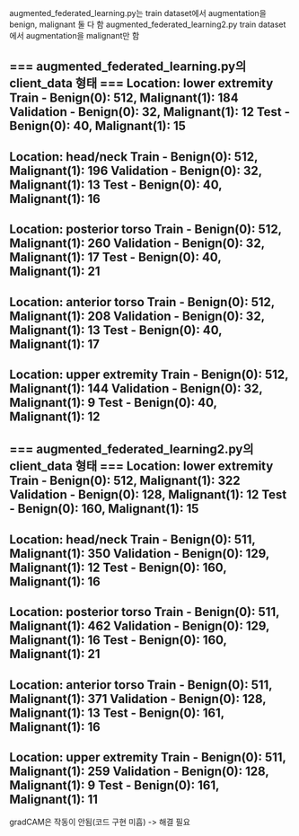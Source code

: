 augmented_federated_learning.py는 train dataset에서 augmentation을 benign, malignant 둘 다 함
augmented_federated_learning2.py train dataset에서 augmentation을 malignant만 함

=== augmented_federated_learning.py의 client_data 형태 ===
Location: lower extremity
  Train - Benign(0): 512, Malignant(1): 184
  Validation - Benign(0): 32, Malignant(1): 12
  Test - Benign(0): 40, Malignant(1): 15
--------------------------------------------------------------
Location: head/neck
  Train - Benign(0): 512, Malignant(1): 196
  Validation - Benign(0): 32, Malignant(1): 13
  Test - Benign(0): 40, Malignant(1): 16
--------------------------------------------------------------
Location: posterior torso
  Train - Benign(0): 512, Malignant(1): 260
  Validation - Benign(0): 32, Malignant(1): 17
  Test - Benign(0): 40, Malignant(1): 21
--------------------------------------------------------------
Location: anterior torso
  Train - Benign(0): 512, Malignant(1): 208
  Validation - Benign(0): 32, Malignant(1): 13
  Test - Benign(0): 40, Malignant(1): 17
--------------------------------------------------------------
Location: upper extremity
  Train - Benign(0): 512, Malignant(1): 144
  Validation - Benign(0): 32, Malignant(1): 9
  Test - Benign(0): 40, Malignant(1): 12
--------------------------------------------------------------



=== augmented_federated_learning2.py의 client_data 형태 ===
Location: lower extremity
  Train - Benign(0): 512, Malignant(1): 322
  Validation - Benign(0): 128, Malignant(1): 12
  Test - Benign(0): 160, Malignant(1): 15
--------------------------------------------------------------
Location: head/neck
  Train - Benign(0): 511, Malignant(1): 350
  Validation - Benign(0): 129, Malignant(1): 12
  Test - Benign(0): 160, Malignant(1): 16
--------------------------------------------------------------
Location: posterior torso
  Train - Benign(0): 511, Malignant(1): 462
  Validation - Benign(0): 129, Malignant(1): 16
  Test - Benign(0): 160, Malignant(1): 21
--------------------------------------------------------------
Location: anterior torso
  Train - Benign(0): 511, Malignant(1): 371
  Validation - Benign(0): 128, Malignant(1): 13
  Test - Benign(0): 161, Malignant(1): 16
--------------------------------------------------------------
Location: upper extremity
  Train - Benign(0): 511, Malignant(1): 259
  Validation - Benign(0): 128, Malignant(1): 9
  Test - Benign(0): 161, Malignant(1): 11
--------------------------------------------------------------


gradCAM은 작동이 안됨(코드 구현 미흡) -> 해결 필요
